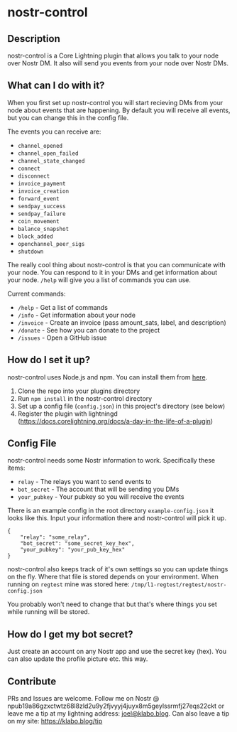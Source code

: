 # nostr-control

## Description

nostr-control is a Core Lightning plugin that allows you talk to your node over Nostr DM. It also will send you events from your node over Nostr DMs.

## What can I do with it?

When you first set up nostr-control you will start recieving DMs from your node about events that are happening. By default you will receive all events, but you can change this in the config file.

The events you can receive are:
- `channel_opened`
- `channel_open_failed`
- `channel_state_changed`
- `connect`
- `disconnect`
- `invoice_payment`
- `invoice_creation`
- `forward_event`
- `sendpay_success`
- `sendpay_failure`
- `coin_movement`
- `balance_snapshot`
- `block_added`
- `openchannel_peer_sigs`
- `shutdown`

The really cool thing about nostr-control is that you can communicate with your node. You can respond to it in your DMs and get information about your node. `/help` will give you a list of commands you can use.

Current commands:
- `/help` - Get a list of commands
- `/info` - Get information about your node
- `/invoice` - Create an invoice (pass amount_sats, label, and description)
- `/donate` - See how you can donate to the project
- `/issues` - Open a GitHub issue

## How do I set it up?

nostr-control uses Node.js and npm. You can install them from [here](https://nodejs.org/en/download/).

1. Clone the repo into your plugins directory
2. Run `npm install` in the nostr-control directory
3. Set up a config file (`config.json`) in this project's directory (see below)
4. Register the plugin with lightningd (https://docs.corelightning.org/docs/a-day-in-the-life-of-a-plugin)

## Config File

nostr-control needs some Nostr information to work. Specifically these items:
- `relay` - The relays you want to send events to
- `bot_secret` - The account that will be sending you DMs
- `your_pubkey` - Your pubkey so you will receive the events

There is an example config in the root directory `example-config.json` it looks like this. Input your information there and nostr-control will pick it up.

```javscript
{
	"relay": "some_relay",
	"bot_secret": "some_secret_key_hex",
	"your_pubkey": "your_pub_key_hex"
}
```

nostr-control also keeps track of it's own settings so you can update things on the fly. Where that file is stored depends on your environment. When running on `regtest` mine was stored here: `/tmp/l1-regtest/regtest/nostr-config.json` 

You probably won't need to change that but that's where things you set while running will be stored.

## How do I get my bot secret?

Just create an account on any Nostr app and use the secret key (hex). You can also update the profile picture etc. this way.

## Contribute

PRs and Issues are welcome. Follow me on Nostr @ npub19a86gzxctwtz68l8zld2u9y2fjvyyj4juyx8m5geylssrmfj27eqs22ckt or leave me a tip at my lightning address: joel@klabo.blog. Can also leave a tip on my site: https://klabo.blog/tip